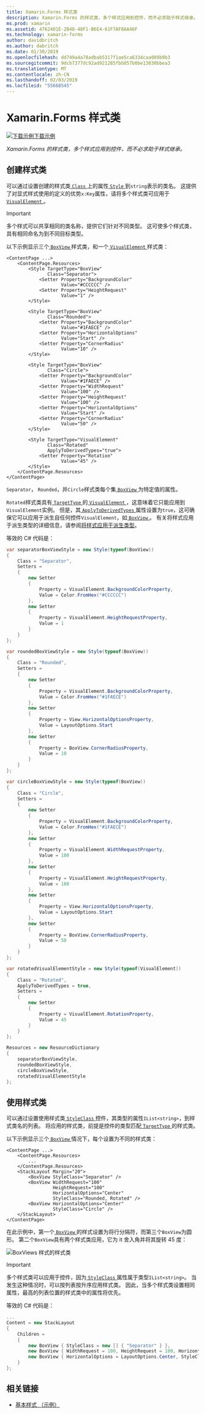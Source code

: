 ```yaml
---
title: Xamarin.Forms 样式类
description: Xamarin.Forms 的样式类，多个样式应用到控件，而不必求助于样式继承。
ms.prod: xamarin
ms.assetid: 4762401E-2B48-48F1-B6E4-61F7AF8AA46F
ms.technology: xamarin-forms
author: davidbritch
ms.author: dabritch
ms.date: 01/30/2019
ms.openlocfilehash: dd749a4a78adbab5317f1ae5ca6334caa009b9b3
ms.sourcegitcommit: 9dcb7377dc92ad921285fbb857b0be13030bbea3
ms.translationtype: MT
ms.contentlocale: zh-CN
ms.lasthandoff: 02/03/2019
ms.locfileid: "55668545"
---
```

# <a name="xamarinforms-style-classes"></a>Xamarin.Forms 样式类

[![下载示例](~/media/shared/download.png)下载示例](https://developer.xamarin.com/samples/xamarin-forms/UserInterface/Styles/BasicStyles/)

_Xamarin.Forms 的样式类，多个样式应用到控件，而不必求助于样式继承。_

## <a name="create-style-classes"></a>创建样式类

可以通过设置创建的样式类[ `Class` ](xref:Xamarin.Forms.Style.Class)上的属性[ `Style` ](xref:Xamarin.Forms.Style)到`string`表示的类名。 这提供了对显式样式使用的定义的优势`x:Key`属性，请将多个样式类可应用于[ `VisualElement` ](xref:Xamarin.Forms.VisualElement)。

> [!IMPORTANT]
> 多个样式可以共享相同的类名称，提供它们针对不同类型。 这可使多个样式类，具有相同命名为到不同目标类型。

以下示例显示三个[ `BoxView` ](xref:Xamarin.Forms.BoxView)样式类，和一个[ `VisualElement` ](xref:Xamarin.Forms.VisualElement)样式类：

```xaml
<ContentPage ...>
    <ContentPage.Resources>
        <Style TargetType="BoxView"
               Class="Separator">
            <Setter Property="BackgroundColor"
                    Value="#CCCCCC" />
            <Setter Property="HeightRequest"
                    Value="1" />
        </Style>

        <Style TargetType="BoxView"
               Class="Rounded">
            <Setter Property="BackgroundColor"
                    Value="#1FAECE" />
            <Setter Property="HorizontalOptions"
                    Value="Start" />
            <Setter Property="CornerRadius"
                    Value="10" />
        </Style>    

        <Style TargetType="BoxView"
               Class="Circle">
            <Setter Property="BackgroundColor"
                    Value="#1FAECE" />
            <Setter Property="WidthRequest"
                    Value="100" />
            <Setter Property="HeightRequest"
                    Value="100" />
            <Setter Property="HorizontalOptions"
                    Value="Start" />
            <Setter Property="CornerRadius"
                    Value="50" />
        </Style>

        <Style TargetType="VisualElement"
               Class="Rotated"
               ApplyToDerivedTypes="true">
            <Setter Property="Rotation"
                    Value="45" />
        </Style>        
    </ContentPage.Resources>
</ContentPage>
```

`Separator`， `Rounded`，并`Circle`样式类每个集[ `BoxView` ](xref:Xamarin.Forms.BoxView)为特定值的属性。

`Rotated`样式类具有[ `TargetType` ](xref:Xamarin.Forms.Style.TargetType)的[ `VisualElement` ](xref:Xamarin.Forms.VisualElement)，这意味着它只能应用到`VisualElement`实例。 但是，其[ `ApplyToDerivedTypes` ](xref:Xamarin.Forms.Style.ApplyToDerivedTypes)属性设置为`true`，这可确保它可以应用于派生自任何控件`VisualElement`，如[ `BoxView` ](xref:Xamarin.Forms.BoxView)。 有关将样式应用于派生类型的详细信息，请参阅[将样式应用于派生类型](implicit.md#apply-a-style-to-derived-types)。

等效的 C# 代码是：

```csharp
var separatorBoxViewStyle = new Style(typeof(BoxView))
{
    Class = "Separator",
    Setters =
    {
        new Setter
        {
            Property = VisualElement.BackgroundColorProperty,
            Value = Color.FromHex("#CCCCCC")
        },
        new Setter
        {
            Property = VisualElement.HeightRequestProperty,
            Value = 1
        }
    }
};

var roundedBoxViewStyle = new Style(typeof(BoxView))
{
    Class = "Rounded",
    Setters =
    {
        new Setter
        {
            Property = VisualElement.BackgroundColorProperty,
            Value = Color.FromHex("#1FAECE")
        },
        new Setter
        {
            Property = View.HorizontalOptionsProperty,
            Value = LayoutOptions.Start
        },
        new Setter
        {
            Property = BoxView.CornerRadiusProperty,
            Value = 10
        }
    }
};

var circleBoxViewStyle = new Style(typeof(BoxView))
{
    Class = "Circle",
    Setters =
    {
        new Setter
        {
            Property = VisualElement.BackgroundColorProperty,
            Value = Color.FromHex("#1FAECE")
        },
        new Setter
        {
            Property = VisualElement.WidthRequestProperty,
            Value = 100
        },
        new Setter
        {
            Property = VisualElement.HeightRequestProperty,
            Value = 100
        },
        new Setter
        {
            Property = View.HorizontalOptionsProperty,
            Value = LayoutOptions.Start
        },
        new Setter
        {
            Property = BoxView.CornerRadiusProperty,
            Value = 50
        }
    }
};

var rotatedVisualElementStyle = new Style(typeof(VisualElement))
{
    Class = "Rotated",
    ApplyToDerivedTypes = true,
    Setters =
    {
        new Setter
        {
            Property = VisualElement.RotationProperty,
            Value = 45
        }
    }
};

Resources = new ResourceDictionary
{
    separatorBoxViewStyle,
    roundedBoxViewStyle,
    circleBoxViewStyle,
    rotatedVisualElementStyle
};
```

## <a name="consume-style-classes"></a>使用样式类

可以通过设置使用样式类[ `StyleClass` ](xref:Xamarin.Forms.VisualElement.StyleClass)控件，其类型的属性`IList<string>`，到样式类名的列表。 将应用的样式类，前提是控件的类型匹配[ `TargetType` ](xref:Xamarin.Forms.Style.TargetType)的样式类。

以下示例显示三个[ `BoxView` ](xref:Xamarin.Forms.BoxView)情况下，每个设置为不同的样式类：

```xaml
<ContentPage ...>
    <ContentPage.Resources>
        ...
    </ContentPage.Resources>
    <StackLayout Margin="20">
        <BoxView StyleClass="Separator" />       
        <BoxView WidthRequest="100"
                 HeightRequest="100"
                 HorizontalOptions="Center"
                 StyleClass="Rounded, Rotated" />
        <BoxView HorizontalOptions="Center"
                 StyleClass="Circle" />
    </StackLayout>
</ContentPage>    
```

在此示例中，第一个[ `BoxView` ](xref:Xamarin.Forms.BoxView)的样式设置为将行分隔符，而第三个`BoxView`为圆形。 第二个`BoxView`具有两个样式类应用，它为 it 舍入角并将其旋转 45 度：

![](style-class-images/boxviews.png "BoxViews 样式的样式类")

> [!IMPORTANT]
> 多个样式类可以应用于控件，因为[ `StyleClass` ](xref:Xamarin.Forms.VisualElement.StyleClass)属性属于类型`IList<string>`。 当发生这种情况时，可以按列表按升序应用样式类。 因此，当多个样式类设置相同属性，最高的列表位置的样式类中的属性将优先。

等效的 C# 代码是：

```csharp
...
Content = new StackLayout
{
    Children =
    {
        new BoxView { StyleClass = new [] { "Separator" } },
        new BoxView { WidthRequest = 100, HeightRequest = 100, HorizontalOptions = LayoutOptions.Center, StyleClass = new [] { "Rounded", "Rotated" } },
        new BoxView { HorizontalOptions = LayoutOptions.Center, StyleClass = new [] { "Circle" } }
    }
};
```

## <a name="related-links"></a>相关链接

- [基本样式 （示例）](https://developer.xamarin.com/samples/xamarin-forms/UserInterface/Styles/BasicStyles/)
